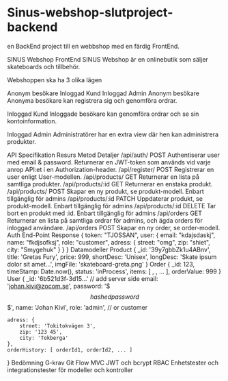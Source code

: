 # Sinus-webshop-slutproject-backend
en BackEnd project till en webbshop med en färdig FrontEnd.

SINUS Webshop FrontEnd
SINUS Webshop är en onlinebutik som säljer skateboards och tillbehör.

Webshoppen ska ha 3 olika lägen

Anonym besökare
Inloggad Kund
Inloggad Admin
Anonym besökare
Anonyma besökare kan registrera sig och genomföra ordrar.

Inloggad Kund
Inloggade besökare kan genomföra ordrar och se sin kontoinformation.

Inloggad Admin
Administratörer har en extra view där hen kan administrera produkter.

API Specifikation
Resurs	Metod	Detaljer
/api/auth/	POST	Authentiserar user med email & password. Returnerar en JWT-token som används vid varje anrop API:et i en Authorization-header.
/api/register/	POST	Registrerar en user enligt User-modellen.
/api/products/	GET	Returnerar en lista på samtliga produkter.
/api/products/:id	GET	Returnerar en enstaka produkt.
/api/products/	POST	Skapar en ny produkt, se produkt-modell. Enbart tillgänglig för admins
/api/products/:id	PATCH	Uppdaterar produkt, se produkt-modell. Enbart tillgänglig för admins
/api/products/:id	DELETE	Tar bort en produkt med :id. Enbart tillgänglig för admins
/api/orders	GET	Returnerar en lista på samtliga ordrar för admins, och ägda orders för inloggad användare.
/api/orders	POST	Skapar en ny order, se order-modell.
Auth End-Point Response
{
  token: "TJOSSAN",
  user: {
    email: "kdajsdaskj",
    name: "fkdjsofksj",
    role: "customer",
    adress: {
      street: "omg",
      zip: "shiet",
      city: "Smygehuk"
    }
  }
}
Datamodeller
Product
 {
    _id: '39y7gbbZk1u4ABnv',
    title: 'Gretas Fury',
    price: 999,
    shortDesc: 'Unisex',
    longDesc: 'Skate ipsum dolor sit amet...',
    imgFile: 'skateboard-greta.png'
} 
Order
 {
    _id: 123,
    timeStamp: Date.now(), 
    status: 'inProcess',
    items: [ <productId1>, <productId2>, ... ],
    orderValue: 999
} 
User
 {
    _id: '6b521d3f-3d15...' // add server side
    email: 'johan.kivi@zocom.se',
    password: '$$$hashed password$$$',
    name: 'Johan Kivi',
    role: 'admin', // or customer

    adress: {
        street: 'Tokitokvägen 3',
        zip: '123 45',
        city: 'Tokberga'
    },
    orderHistory: [ orderId1, orderId2, ... ]
} 
Bedömning
G-krav
Git Flow
MVC
JWT och bcrypt
RBAC
Enhetstester och integrationstester för modeller och kontroller



